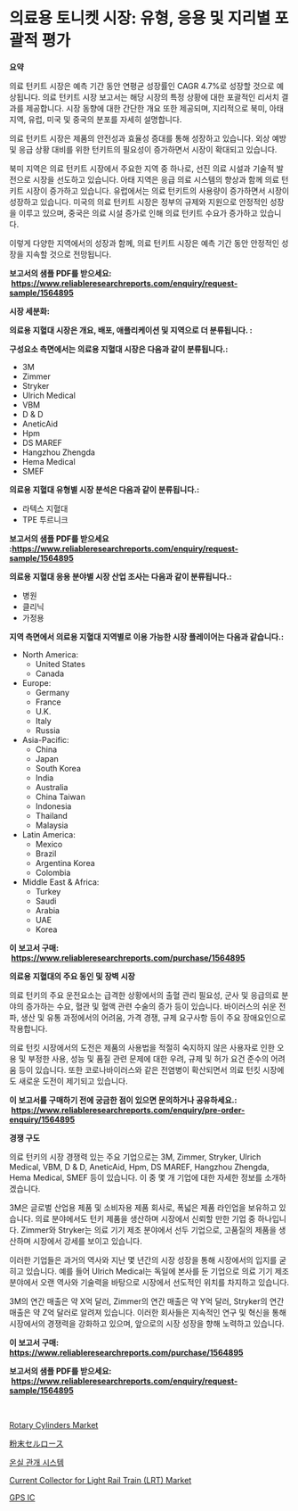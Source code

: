 <p><h1>의료용 토니켓 시장: 유형, 응용 및 지리별 포괄적 평가</h1></p><p><strong>요약</strong></p>
<p><p>의료 턴키트 시장은 예측 기간 동안 연평균 성장률인 CAGR 4.7%로 성장할 것으로 예상됩니다. 의료 턴키트 시장 보고서는 해당 시장의 특정 상황에 대한 포괄적인 리서치 결과를 제공합니다. 시장 동향에 대한 간단한 개요 또한 제공되며, 지리적으로 북미, 아태 지역, 유럽, 미국 및 중국의 분포를 자세히 설명합니다.</p><p>의료 턴키트 시장은 제품의 안전성과 효율성 증대를 통해 성장하고 있습니다. 외상 예방 및 응급 상황 대비를 위한 턴키트의 필요성이 증가하면서 시장이 확대되고 있습니다.</p><p>북미 지역은 의료 턴키트 시장에서 주요한 지역 중 하나로, 선진 의료 시설과 기술적 발전으로 시장을 선도하고 있습니다. 아태 지역은 응급 의료 시스템의 향상과 함께 의료 턴키트 시장이 증가하고 있습니다. 유럽에서는 의료 턴키트의 사용량이 증가하면서 시장이 성장하고 있습니다. 미국의 의료 턴키트 시장은 정부의 규제와 지원으로 안정적인 성장을 이루고 있으며, 중국은 의료 시설 증가로 인해 의료 턴키트 수요가 증가하고 있습니다.</p><p>이렇게 다양한 지역에서의 성장과 함께, 의료 턴키트 시장은 예측 기간 동안 안정적인 성장을 지속할 것으로 전망됩니다.</p></p>
<p><strong>보고서의 샘플 PDF를 받으세요: &nbsp;<a href="https://www.reliableresearchreports.com/enquiry/request-sample/1564895">https://www.reliableresearchreports.com/enquiry/request-sample/1564895</a></strong></p>
<p><strong>시장 세분화:</strong></p>
<p><strong> 의료용 지혈대 시장은 개요, 배포, 애플리케이션 및 지역으로 더 분류됩니다. :</strong></p>
<p><strong>구성요소 측면에서는 의료용 지혈대 시장은 다음과 같이 분류됩니다.:</strong></p>
<p><ul><li>3M</li><li>Zimmer</li><li>Stryker</li><li>Ulrich Medical</li><li>VBM</li><li>D & D</li><li>AneticAid</li><li>Hpm</li><li>DS MAREF</li><li>Hangzhou Zhengda</li><li>Hema Medical</li><li>SMEF</li></ul></p>
<p><strong> 의료용 지혈대 유형별 시장 분석은 다음과 같이 분류됩니다.:</strong></p>
<p><ul><li>라텍스 지혈대</li><li>TPE 투르니크</li></ul></p>
<p><strong>보고서의 샘플 PDF를 받으세요 :<a href="https://www.reliableresearchreports.com/enquiry/request-sample/1564895">https://www.reliableresearchreports.com/enquiry/request-sample/1564895</a></strong></p>
<p><strong> 의료용 지혈대 응용 분야별 시장 산업 조사는 다음과 같이 분류됩니다.:</strong></p>
<p><ul><li>병원</li><li>클리닉</li><li>가정용</li></ul></p>
<p><strong>지역 측면에서 의료용 지혈대 지역별로 이용 가능한 시장 플레이어는 다음과 같습니다.:</strong></p>
<p><ul>
    <li>
        North America:
        <ul>
            <li>United States</li>
            <li>Canada</li>
        </ul>
    </li>
    <li>
        Europe:
        <ul>
            <li>Germany</li>
            <li>France</li>
            <li>U.K.</li>
            <li>Italy</li>
            <li>Russia</li>
        </ul>
    </li>
    <li>
        Asia-Pacific:
        <ul>
            <li>China</li>
            <li>Japan</li>
            <li>South Korea</li>
            <li>India</li>
            <li>Australia</li>
            <li>China Taiwan</li>
            <li>Indonesia</li>
            <li>Thailand</li>
            <li>Malaysia</li>
        </ul>
    </li>
    <li>
        Latin America:
        <ul>
            <li>Mexico</li>
            <li>Brazil</li>
            <li>Argentina Korea</li>
            <li>Colombia</li>
        </ul>
    </li>
    <li>
        Middle East & Africa:
        <ul>
            <li>Turkey</li>
            <li>Saudi</li>
            <li>Arabia</li>
            <li>UAE</li>
            <li>Korea</li>
        </ul>
    </li>
    </ul></p>
<p><strong>이 보고서 구매: &nbsp;<a href="https://www.reliableresearchreports.com/purchase/1564895">https://www.reliableresearchreports.com/purchase/1564895</a></strong></p>
<p><strong>의료용 지혈대의 주요 동인 및 장벽 시장</strong></p>
<p><p>의료 턴키의 주요 운전요소는 급격한 상황에서의 출혈 관리 필요성, 군사 및 응급의료 분야의 증가하는 수요, 혈관 및 혈액 관련 수술의 증가 등이 있습니다. 바이러스의 쉬운 전파, 생산 및 유통 과정에서의 어려움, 가격 경쟁, 규제 요구사항 등이 주요 장애요인으로 작용합니다.</p><p>의료 턴킷 시장에서의 도전은 제품의 사용법을 적절히 숙지하지 않은 사용자로 인한 오용 및 부정한 사용, 성능 및 품질 관련 문제에 대한 우려, 규제 및 허가 요건 준수의 어려움 등이 있습니다. 또한 코로나바이러스와 같은 전염병이 확산되면서 의료 턴킷 시장에도 새로운 도전이 제기되고 있습니다.</p></p>
<p><strong>이 보고서를 구매하기 전에 궁금한 점이 있으면 문의하거나 공유하세요.: &nbsp;<a href="https://www.reliableresearchreports.com/enquiry/pre-order-enquiry/1564895">https://www.reliableresearchreports.com/enquiry/pre-order-enquiry/1564895</a></strong></p>
<p><strong>경쟁 구도</strong></p>
<p><p>의료 턴키의 시장 경쟁력 있는 주요 기업으로는 3M, Zimmer, Stryker, Ulrich Medical, VBM, D & D, AneticAid, Hpm, DS MAREF, Hangzhou Zhengda, Hema Medical, SMEF 등이 있습니다. 이 중 몇 개 기업에 대한 자세한 정보를 소개하겠습니다.</p><p>3M은 글로벌 산업용 제품 및 소비자용 제품 회사로, 폭넓은 제품 라인업을 보유하고 있습니다. 의료 분야에서도 턴키 제품을 생산하며 시장에서 신뢰할 만한 기업 중 하나입니다. Zimmer와 Stryker는 의료 기기 제조 분야에서 선두 기업으로, 고품질의 제품을 생산하며 시장에서 강세를 보이고 있습니다.</p><p>이러한 기업들은 과거의 역사와 지난 몇 년간의 시장 성장을 통해 시장에서의 입지를 굳히고 있습니다. 예를 들어 Ulrich Medical는 독일에 본사를 둔 기업으로 의료 기기 제조 분야에서 오랜 역사와 기술력을 바탕으로 시장에서 선도적인 위치를 차지하고 있습니다.</p><p>3M의 연간 매출은 약 X억 달러, Zimmer의 연간 매출은 약 Y억 달러, Stryker의 연간 매출은 약 Z억 달러로 알려져 있습니다. 이러한 회사들은 지속적인 연구 및 혁신을 통해 시장에서의 경쟁력을 강화하고 있으며, 앞으로의 시장 성장을 향해 노력하고 있습니다.</p></p>
<p><strong>이 보고서 구매: &nbsp; <a href="https://www.reliableresearchreports.com/purchase/1564895">https://www.reliableresearchreports.com/purchase/1564895</a></strong></p>
<p><strong>보고서의 샘플 PDF를 받으세요: &nbsp;<a href="https://www.reliableresearchreports.com/enquiry/request-sample/1564895">https://www.reliableresearchreports.com/enquiry/request-sample/1564895</a></strong><strong></strong></p>
<p>&nbsp;</p>
<p><p><a href="https://view.publitas.com/reportprime-1/rotary-cylinders-market-size-furnishes-valuable-information-encompassing-market-share-market-trends-and-projections-spanning-from-2024-to-2031/">Rotary Cylinders Market</a></p><p><a href="https://medium.com/@deontestanton2023/%E7%B2%89%E6%9C%AB%E3%82%BB%E3%83%AB%E3%83%AD%E3%83%BC%E3%82%B9%E5%B8%82%E5%A0%B4-%E5%B8%82%E5%A0%B4cagr-%E5%B8%82%E5%A0%B4%E3%83%88%E3%83%AC%E3%83%B3%E3%83%89-%E6%88%90%E9%95%B7%E6%88%A6%E7%95%A5%E3%81%AB%E9%96%A2%E3%81%99%E3%82%8B%E6%B4%9E%E5%AF%9F-c5085782f170">粉末セルロース</a></p><p><a href="https://github.com/fredrickeglers/Market-Research-Report-List-1/blob/main/78859705249.md">온실 관개 시스템</a></p><p><a href="https://forested-sushi-9b0.notion.site/Current-Collector-for-Light-Rail-Train-LRT-Market-Size-Market-Trends-and-Growth-Outlook-forecast-e3ae5b5554624f83b7a603e65b8ea909">Current Collector for Light Rail Train (LRT) Market</a></p><p><a href="https://github.com/Calvi3ynJerde867/Market-Research-Report-List-1/blob/main/98036255600.md">GPS IC</a></p></p>